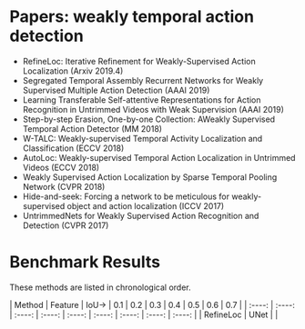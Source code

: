 # Papers: weakly temporal action detection
- RefineLoc: Iterative Refinement for Weakly-Supervised Action Localization (Arxiv 2019.4)
- Segregated Temporal Assembly Recurrent Networks for Weakly Supervised Multiple Action Detection (AAAI 2019)
- Learning Transferable Self-attentive Representations for Action Recognition in Untrimmed Videos with Weak Supervision (AAAI 2019)
- Step-by-step Erasion, One-by-one Collection: AWeakly Supervised Temporal Action Detector (MM 2018)
- W-TALC: Weakly-supervised Temporal Activity Localization and Classification (ECCV 2018)
- AutoLoc: Weakly-supervised Temporal Action Localization in Untrimmed Videos (ECCV 2018)
- Weakly Supervised Action Localization by Sparse Temporal Pooling Network (CVPR 2018)
- Hide-and-seek: Forcing a network to be meticulous for weakly-supervised object and action localization (ICCV 2017)
- UntrimmedNets for Weakly Supervised Action Recognition and Detection (CVPR 2017)
# Benchmark Results
These methods are listed in chronological order.


| Method | Feature | IoU-> | 0.1 | 0.2 | 0.3 | 0.4 | 0.5 | 0.6 | 0.7 |
| :----: | :----: | :----: | :----: | :----: | :----: | :----: | :----: | :----: |
| RefineLoc | UNet | | 
